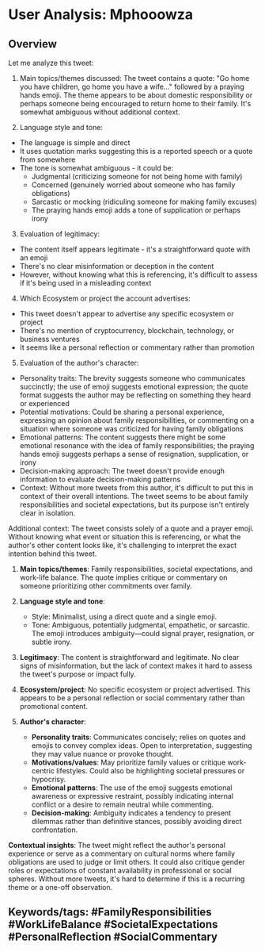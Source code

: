 # User Analysis: Mphooowza

## Overview

<think>
Let me analyze this tweet:

1. Main topics/themes discussed:
The tweet contains a quote: "Go home you have children, go home you have a wife..." followed by a praying hands emoji. The theme appears to be about domestic responsibility or perhaps someone being encouraged to return home to their family. It's somewhat ambiguous without additional context.

2. Language style and tone:
- The language is simple and direct
- It uses quotation marks suggesting this is a reported speech or a quote from somewhere
- The tone is somewhat ambiguous - it could be:
  * Judgmental (criticizing someone for not being home with family)
  * Concerned (genuinely worried about someone who has family obligations)
  * Sarcastic or mocking (ridiculing someone for making family excuses)
  * The praying hands emoji adds a tone of supplication or perhaps irony

3. Evaluation of legitimacy:
- The content itself appears legitimate - it's a straightforward quote with an emoji
- There's no clear misinformation or deception in the content
- However, without knowing what this is referencing, it's difficult to assess if it's being used in a misleading context

4. Which Ecosystem or project the account advertises:
- This tweet doesn't appear to advertise any specific ecosystem or project
- There's no mention of cryptocurrency, blockchain, technology, or business ventures
- It seems like a personal reflection or commentary rather than promotion

5. Evaluation of the author's character:
- Personality traits: The brevity suggests someone who communicates succinctly; the use of emoji suggests emotional expression; the quote format suggests the author may be reflecting on something they heard or experienced
- Potential motivations: Could be sharing a personal experience, expressing an opinion about family responsibilities, or commenting on a situation where someone was criticized for having family obligations
- Emotional patterns: The content suggests there might be some emotional resonance with the idea of family responsibilities; the praying hands emoji suggests perhaps a sense of resignation, supplication, or irony
- Decision-making approach: The tweet doesn't provide enough information to evaluate decision-making patterns
- Context: Without more tweets from this author, it's difficult to put this in context of their overall intentions. The tweet seems to be about family responsibilities and societal expectations, but its purpose isn't entirely clear in isolation.

Additional context: The tweet consists solely of a quote and a prayer emoji. Without knowing what event or situation this is referencing, or what the author's other content looks like, it's challenging to interpret the exact intention behind this tweet.
</think>

1. **Main topics/themes**: Family responsibilities, societal expectations, and work-life balance. The quote implies critique or commentary on someone prioritizing other commitments over family.

2. **Language style and tone**: 
   - Style: Minimalist, using a direct quote and a single emoji. 
   - Tone: Ambiguous, potentially judgmental, empathetic, or sarcastic. The emoji introduces ambiguity—could signal prayer, resignation, or subtle irony.

3. **Legitimacy**: The content is straightforward and legitimate. No clear signs of misinformation, but the lack of context makes it hard to assess the tweet's purpose or impact fully.

4. **Ecosystem/project**: No specific ecosystem or project advertised. This appears to be a personal reflection or social commentary rather than promotional content.

5. **Author's character**:  
   - **Personality traits**: Communicates concisely; relies on quotes and emojis to convey complex ideas. Open to interpretation, suggesting they may value nuance or provoke thought.  
   - **Motivations/values**: May prioritize family values or critique work-centric lifestyles. Could also be highlighting societal pressures or hypocrisy.  
   - **Emotional patterns**: The use of the emoji suggests emotional awareness or expressive restraint, possibly indicating internal conflict or a desire to remain neutral while commenting.  
   - **Decision-making**: Ambiguity indicates a tendency to present dilemmas rather than definitive stances, possibly avoiding direct confrontation.

**Contextual insights**: The tweet might reflect the author's personal experience or serve as a commentary on cultural norms where family obligations are used to judge or limit others. It could also critique gender roles or expectations of constant availability in professional or social spheres. Without more tweets, it's hard to determine if this is a recurring theme or a one-off observation.

**Keywords/tags**: #FamilyResponsibilities #WorkLifeBalance #SocietalExpectations #PersonalReflection #SocialCommentary
---
